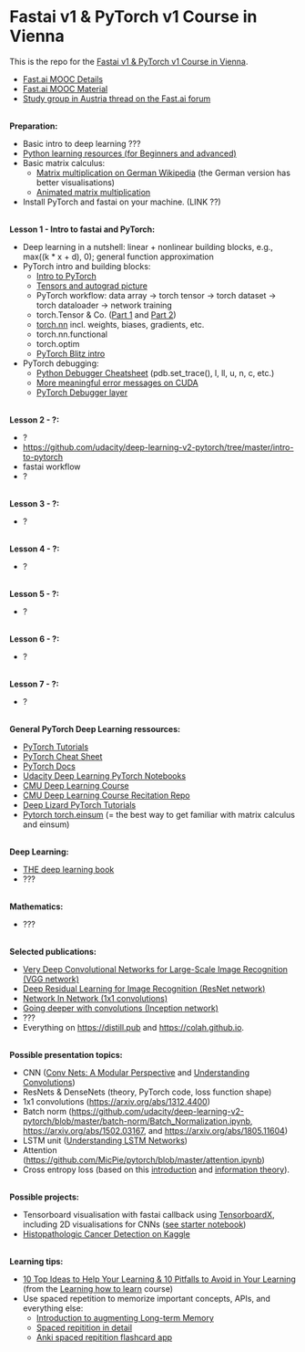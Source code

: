 # Fastai v1 &amp; PyTorch v1 Course in Vienna
This is the repo for the [Fastai v1 &amp; PyTorch v1 Course in Vienna](https://keepcurrent.online/ml-course.html).<br>
* [Fast.ai MOOC Details](https://www.fast.ai/2019/01/24/course-v3/)<br>
* [Fast.ai MOOC Material](https://course.fast.ai)<br>
* [Study group in Austria thread on the Fast.ai forum](https://forums.fast.ai/t/study-group-in-austria/26119)<br><br>


**Preparation:**
* Basic intro to deep learning ???
* [Python learning resources (for Beginners and advanced)](https://forums.fast.ai/t/recommended-python-learning-resources/26888)
* Basic matrix calculus:
  * [Matrix multiplication on German Wikipedia](https://de.wikipedia.org/wiki/Matrizenmultiplikation) (the German version has  better visualisations)
  * [Animated matrix multiplication](http://matrixmultiplication.xyz)
* Install PyTorch and fastai on your machine. (LINK ??)
<br><br>

**Lesson 1 - Intro to fastai and PyTorch:**
* Deep learning in a nutshell: linear + nonlinear building blocks, e.g., max((k * x + d), 0); general function approximation
* PyTorch intro and building blocks:
  * [Intro to PyTorch](http://deeplizard.com/learn/video/iTKbyFh-7GM)
  * [Tensors and autograd picture](https://github.com/pytorch/pytorch)
  * PyTorch workflow: data array -> torch tensor -> torch dataset -> torch dataloader -> network training
  * torch.Tensor & Co. ([Part 1](http://deeplizard.com/learn/video/jexkKugTg04) and [Part 2](http://deeplizard.com/learn/video/AglLTlms7HU))
  * [torch.nn](https://pytorch.org/tutorials/beginner/nn_tutorial.html) incl. weights, biases, gradients, etc.
  * torch.nn.functional
  * torch.optim
  * [PyTorch Blitz intro](https://pytorch.org/tutorials/beginner/deep_learning_60min_blitz.html)
* PyTorch debugging:
  * [Python Debugger Cheatsheet](https://github.com/nblock/pdb-cheatsheet/releases/download/v1.2/pdb-cheatsheet.pdf) (pdb.set_trace(), l, ll, u, n, c, etc.)
  * [More meaningful error messages on CUDA](https://lernapparat.de/debug-device-assert/)
  * [PyTorch Debugger layer](https://docs.fast.ai/layers.html#Debugger)
<br><br>

**Lesson 2 - ?:**
* ?
* https://github.com/udacity/deep-learning-v2-pytorch/tree/master/intro-to-pytorch
* fastai workflow
* ?
<br><br>

**Lesson 3 - ?:**
* ?
<br><br>

**Lesson 4 - ?:**
* ?
<br><br>

**Lesson 5 - ?:**
* ?
<br><br>

**Lesson 6 - ?:**
* ?
<br><br>

**Lesson 7 - ?:**
* ?
<br><br>

**General PyTorch Deep Learning ressources:**<br>
* [PyTorch Tutorials](https://pytorch.org/tutorials/)<br>
* [PyTorch Cheat Sheet](https://pytorch.org/tutorials/beginner/ptcheat.html)<br>
* [PyTorch Docs](https://pytorch.org/docs)<br>
* [Udacity Deep Learning PyTorch Notebooks](https://github.com/udacity/deep-learning-v2-pytorch)<br>
* [CMU Deep Learning Course](http://deeplearning.cs.cmu.edu)<br>
* [CMU Deep Learning Course Recitation Repo](https://github.com/cmudeeplearning11785/Spring2019_Tutorials)<br>
* [Deep Lizard PyTorch Tutorials](http://deeplizard.com/learn/video/v5cngxo4mIg)
* [Pytorch torch.einsum](https://rockt.github.io/2018/04/30/einsum) (= the best way to get familiar with matrix calculus and einsum)
<br><br>

**Deep Learning:**
* [THE deep learning book](https://www.deeplearningbook.org)
* ???
<br><br>

**Mathematics:**
* ???
<br><br>

**Selected publications:**
* [Very Deep Convolutional Networks for Large-Scale Image Recognition (VGG network)](https://arxiv.org/abs/1409.1556)
* [Deep Residual Learning for Image Recognition (ResNet network)](https://arxiv.org/abs/1512.03385)
* [Network In Network (1x1 convolutions)](https://arxiv.org/abs/1312.4400)
* [Going deeper with convolutions (Inception network)](https://arxiv.org/abs/1409.4842)
* ???
* Everything on https://distill.pub and https://colah.github.io.
<br><br>

**Possible presentation topics:**
* CNN ([Conv Nets: A Modular Perspective](http://colah.github.io/posts/2014-07-Conv-Nets-Modular/) and [Understanding Convolutions](http://colah.github.io/posts/2014-07-Understanding-Convolutions/))
* ResNets & DenseNets (theory, PyTorch code, loss function shape)
* 1x1 convolutions (https://arxiv.org/abs/1312.4400)
* Batch norm (https://github.com/udacity/deep-learning-v2-pytorch/blob/master/batch-norm/Batch_Normalization.ipynb, https://arxiv.org/abs/1502.03167, and https://arxiv.org/abs/1805.11604)
* LSTM unit ([Understanding LSTM Networks](http://colah.github.io/posts/2015-08-Understanding-LSTMs/))
* Attention (https://github.com/MicPie/pytorch/blob/master/attention.ipynb)
* Cross entropy loss (based on this [introduction](https://rdipietro.github.io/friendly-intro-to-cross-entropy-loss/) and [information theory](https://colah.github.io/posts/2015-09-Visual-Information/)).
<br><br>

**Possible projects:**
* Tensorboard visualisation with fastai callback using [TensorboardX](https://github.com/lanpa/tensorboardX), including 2D visualisations for CNNs ([see starter notebook](https://github.com/MicPie/fastai_course_v3/blob/master/TBLogger_v2.ipynb))
* [Histopathologic Cancer Detection on Kaggle](https://www.kaggle.com/c/histopathologic-cancer-detection)
<br><br>

**Learning tips:**
* [10 Top Ideas to Help Your Learning & 10 Pitfalls to Avoid in Your Learning](https://barbaraoakley.com/wp-content/uploads/2018/02/10-Top-Ideas-to-Help-Your-Learning-and-10-Pitfalls-1.pdf) (from the [Learning how to learn](https://www.coursera.org/learn/learning-how-to-learn) course)
* Use spaced repetition to memorize important concepts, APIs, and everything else:
  * [Introduction to augmenting Long-term Memory](http://augmentingcognition.com/ltm.html)
  * [Spaced repitition in detail](https://www.gwern.net/Spaced-repetition)
  * [Anki spaced repitition flashcard app](https://apps.ankiweb.net)
